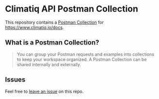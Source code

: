 # Climatiq API Postman Collection

This repository contains a [Postman Collection](https://learning.postman.com/docs/sending-requests/intro-to-collections/) for <https://www.climatiq.io/docs>.

## What is a Postman Collection?

> You can group your Postman requests and examples into collections to keep your workspace organized. A Postman Collection can be shared internally and externally.

## Issues

Feel free to [leave an issue](https://github.com/fern-climatiq/climatiq-postman) on this repo. 
